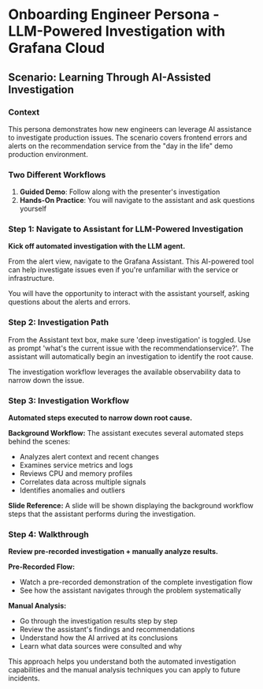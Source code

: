 # Onboarding Engineer Persona - LLM-Powered Investigation with Grafana Cloud

## Scenario: Learning Through AI-Assisted Investigation

### Context
This persona demonstrates how new engineers can leverage AI assistance to investigate production issues. The scenario covers frontend errors and alerts on the recommendation service from the "day in the life" demo production environment.

### Two Different Workflows
1. **Guided Demo**: Follow along with the presenter's investigation
2. **Hands-On Practice**: You will navigate to the assistant and ask questions yourself

### Step 1: Navigate to Assistant for LLM-Powered Investigation
**Kick off automated investigation with the LLM agent.**

From the alert view, navigate to the Grafana Assistant. This AI-powered tool can help investigate issues even if you're unfamiliar with the service or infrastructure.

You will have the opportunity to interact with the assistant yourself, asking questions about the alerts and errors.

### Step 2: Investigation Path

From the Assistant text box, make sure 'deep investigation' is toggled. Use as prompt 'what's the current issue with the recommendationservice?'. The assistant will automatically begin an investigation to identify the root cause.

The investigation workflow leverages the available observability data to narrow down the issue.

### Step 3: Investigation Workflow
**Automated steps executed to narrow down root cause.**

**Background Workflow:**
The assistant executes several automated steps behind the scenes:
- Analyzes alert context and recent changes
- Examines service metrics and logs
- Reviews CPU and memory profiles
- Correlates data across multiple signals
- Identifies anomalies and outliers

**Slide Reference:** A slide will be shown displaying the background workflow steps that the assistant performs during the investigation.

### Step 4: Walkthrough
**Review pre-recorded investigation + manually analyze results.**

**Pre-Recorded Flow:**
- Watch a pre-recorded demonstration of the complete investigation flow
- See how the assistant navigates through the problem systematically

**Manual Analysis:**
- Go through the investigation results step by step
- Review the assistant's findings and recommendations
- Understand how the AI arrived at its conclusions
- Learn what data sources were consulted and why

This approach helps you understand both the automated investigation capabilities and the manual analysis techniques you can apply to future incidents.

